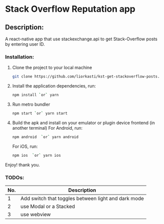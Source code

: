# Stack Overflow Reputation app 
## Description:
A react-native app that use stackexchange.api to get Stack-Overflow posts by entering user ID.
### Installation:
1.  
    Clone the project to your local machine
    ```sh
    git clone https://github.com/liorkasti/kst-get-stackoverflow-posts.git
    ```
1.  
    Install the application dependencies, run:
    ```sh
    npm install `or` yarn 
    ```
1.  
    Run metro bundler
    ```sh
    npm start `or` yarn start
    ```
1.  
    Build the apk and install on your emulator or plugin device frontend (in another terminal)
    For Android, run:
    ```sh
    npm android  `or` yarn android
    ```
    For iOS, run:
    ```sh
    npm ios  `or` yarn ios
    ```

Enjoy! thank you.

### TODOs:

| No. | Description |
| ------ | ------ |
| 1 | Add switch that toggles between light and dark mode |
| 2 | use Modal or a Stacked|
| 3 | use webview |
